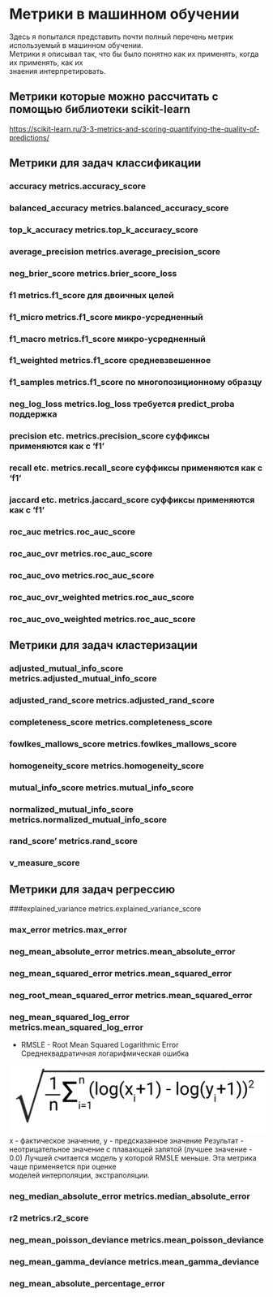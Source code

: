 # Метрики в машинном обучении

Здесь я попытался представить почти полный перечень метрик используемый в машинном обучении.<br>
Метрики я описывал так, что бы было понятно как их применять, когда их применять, как их <br>
знаения интерпретировать.
## Метрики которые можно рассчитать с помощью библиотеки scikit-learn<br>
https://scikit-learn.ru/3-3-metrics-and-scoring-quantifying-the-quality-of-predictions/

## Метрики для задач классификации
### accuracy	metrics.accuracy_score	
### balanced_accuracy	metrics.balanced_accuracy_score	
### top_k_accuracy	metrics.top_k_accuracy_score	
### average_precision	metrics.average_precision_score	
### neg_brier_score	metrics.brier_score_loss	
### f1	metrics.f1_score	для двоичных целей
### f1_micro	metrics.f1_score	микро-усредненный
### f1_macro	metrics.f1_score	микро-усредненный
### f1_weighted	metrics.f1_score	средневзвешенное
### f1_samples	metrics.f1_score	по многопозиционному образцу
### neg_log_loss	metrics.log_loss требуется predict_proba поддержка
### precision etc.	metrics.precision_score	суффиксы применяются как с ‘f1’
### recall etc.	metrics.recall_score	суффиксы применяются как с ‘f1’
### jaccard etc.	metrics.jaccard_score	суффиксы применяются как с ‘f1’
### roc_auc	metrics.roc_auc_score	
### roc_auc_ovr	metrics.roc_auc_score	
### roc_auc_ovo	metrics.roc_auc_score	
### roc_auc_ovr_weighted	metrics.roc_auc_score	
### roc_auc_ovo_weighted	metrics.roc_auc_score

## Метрики для задач кластеризации
### adjusted_mutual_info_score	metrics.adjusted_mutual_info_score	
### adjusted_rand_score	metrics.adjusted_rand_score	
### completeness_score	metrics.completeness_score	
### fowlkes_mallows_score	metrics.fowlkes_mallows_score	
### homogeneity_score	metrics.homogeneity_score	
### mutual_info_score	metrics.mutual_info_score	
### normalized_mutual_info_score	metrics.normalized_mutual_info_score	
### rand_score’	metrics.rand_score	
### v_measure_score

## Метрики для задач регрессию
###explained_variance	metrics.explained_variance_score	
### max_error	metrics.max_error	
### neg_mean_absolute_error	metrics.mean_absolute_error	
### neg_mean_squared_error	metrics.mean_squared_error	
### neg_root_mean_squared_error	metrics.mean_squared_error
### neg_mean_squared_log_error metrics.mean_squared_log_error 

* RMSLE - Root Mean Squared Logarithmic Error<br>
Среднеквадратичная логарифмическая ошибка

![img.png](img.png)<br>
x - фактическое значение, y - предсказанное значение
Результат - неотрицательное значение с плавающей запятой (лучшее значение - 0.0)
Лучшей считается модель у которой RMSLE меньше. Эта метрика чаще применяется при оценке<br>
моделей интерполяции, экстраполяции.


### neg_median_absolute_error	metrics.median_absolute_error	
### r2	metrics.r2_score	
### neg_mean_poisson_deviance	metrics.mean_poisson_deviance	
### neg_mean_gamma_deviance	metrics.mean_gamma_deviance	 
### neg_mean_absolute_percentage_error

